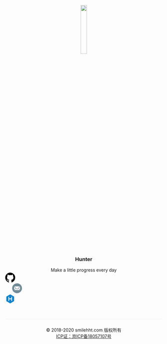 

<div style='text-align: center;'>
    <div>
        <img src='/hht.png' style='width:20%' >
    </div>
    <h3>Hunter</h3>
    <div>Make a little progress every day</div>
</div>

 <div class="flex-wrap about-links">
    <div class="link-item">
        <a href="https://github.com/smilehht" target='_blank'>
            <svg height="32" class="octicon octicon-mark-github text-white" viewBox="0 0 16 16" version="1.1" width="32" aria-hidden="true"><path fill-rule="evenodd" d="M8 0C3.58 0 0 3.58 0 8c0 3.54 2.29 6.53 5.47 7.59.4.07.55-.17.55-.38 0-.19-.01-.82-.01-1.49-2.01.37-2.53-.49-2.69-.94-.09-.23-.48-.94-.82-1.13-.28-.15-.68-.52-.01-.53.63-.01 1.08.58 1.23.82.72 1.21 1.87.87 2.33.66.07-.52.28-.87.51-1.07-1.78-.2-3.64-.89-3.64-3.95 0-.87.31-1.59.82-2.15-.08-.2-.36-1.02.08-2.12 0 0 .67-.21 2.2.82.64-.18 1.32-.27 2-.27.68 0 1.36.09 2 .27 1.53-1.04 2.2-.82 2.2-.82.44 1.1.16 1.92.08 2.12.51.56.82 1.27.82 2.15 0 3.07-1.87 3.75-3.65 3.95.29.25.54.73.54 1.48 0 1.07-.01 1.93-.01 2.2 0 .21.15.46.55.38A8.013 8.013 0 0016 8c0-4.42-3.58-8-8-8z"></path></svg>
        </a>
    </div>
    <div class="link-item" style='margin: 0 20px;' target='_blank'>
        <a href="mailto:956184070@qq.com">
            <svg t="1585704071797" class="icon" viewBox="0 0 1024 1024" version="1.1" xmlns="http://www.w3.org/2000/svg" p-id="12309" width="36" height="36"><path d="M512.268258 64.430032c-247.183323 0-447.569968 200.384597-447.569968 447.57304 0 247.1823 200.385621 447.56792 447.569968 447.56792s447.569968-200.385621 447.569968-447.56792c0-247.189467-200.386645-447.57304-447.569968-447.57304z m250.63996 279.572912L513.037196 588.684915l-252.244389-244.681971h502.115411z m-519.180508 35.60766l139.605741 133.484953-139.605741 130.956981V379.610604z m17.561682 300.386452L409.779385 534.941175l102.685459 98.191626 101.170109-98.191626 150.007391 145.055881H261.289392z m519.519413-35.944518L637.395236 512.731054l143.413569-135.081191v266.402675z" fill="#708A97" p-id="12310"></path></svg>
        </a>
    </div>
    <div class="link-item">
        <a href="https://smilehht.github.io/" target='_blank'>
            <svg version="1.1" xmlns="http://www.w3.org/2000/svg" xmlns:xlink="http://www.w3.org/1999/xlink" x="0px" y="0px" width="32" height="32" viewBox="0 0 512 512" enable-background="new 0 0 512 512" xml:space="preserve"><path fill="#0E83CD" d="M256.4,25.8l-200,115.5L56,371.5l199.6,114.7l200-115.5l0.4-230.2L256.4,25.8z M349,354.6l-18.4,10.7 l-18.6-11V275H200v79.6l-18.4,10.7l-18.6-11v-197l18.5-10.6l18.5,10.8V237h112v-79.6l18.5-10.6l18.5,10.8V354.6z"/></svg>
        </a>
    </div>
</div>

<div class="footer" style='margin-top:3rem;padding: 1.5rem;border-top: 1px solid #eaecef;text-align:center'>
    <div class="copyright">© 2018-2020 smilehht.com 版权所有</div>
    <a href="http://www.beian.miit.gov.cn"><div class="icp">ICP证：京ICP备18057107号</div></a>
</div>